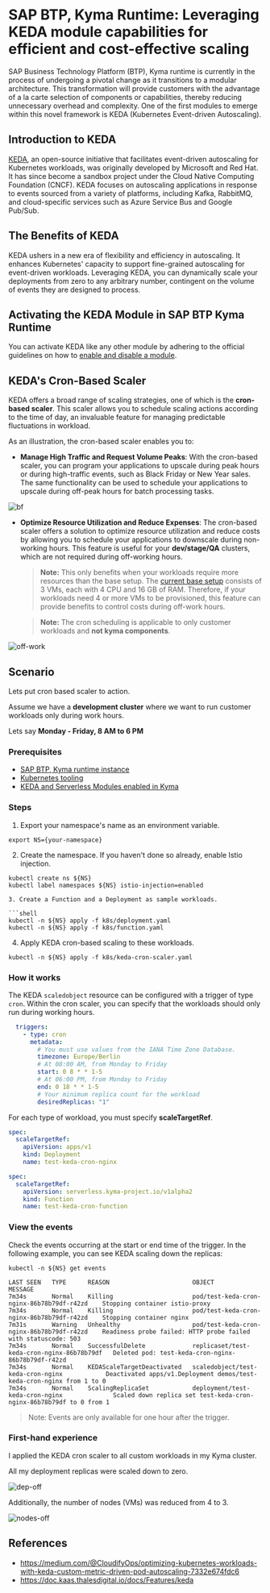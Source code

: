 # SAP BTP, Kyma Runtime: Leveraging KEDA module capabilities for efficient and cost-effective scaling

SAP Business Technology Platform (BTP), Kyma runtime is currently in the process of undergoing a pivotal change as it transitions to a modular architecture. This transformation will provide customers with the advantage of a la carte selection of components or capabilities, thereby reducing unnecessary overhead and complexity. One of the first modules to emerge within this novel framework is KEDA (Kubernetes Event-driven Autoscaling).

## Introduction to KEDA

[KEDA](https://keda.sh/), an open-source initiative that facilitates event-driven autoscaling for Kubernetes workloads, was originally developed by Microsoft and Red Hat. It has since become a sandbox project under the Cloud Native Computing Foundation (CNCF). KEDA focuses on autoscaling applications in response to events sourced from a variety of platforms, including Kafka, RabbitMQ, and cloud-specific services such as Azure Service Bus and Google Pub/Sub.

## The Benefits of KEDA

KEDA ushers in a new era of flexibility and efficiency in autoscaling. It enhances Kubernetes' capacity to support fine-grained autoscaling for event-driven workloads. Leveraging KEDA, you can dynamically scale your deployments from zero to any arbitrary number, contingent on the volume of events they are designed to process.

## Activating the KEDA Module in SAP BTP Kyma Runtime

You can activate KEDA like any other module by adhering to the official guidelines on how to [enable and disable a module](https://help.sap.com/docs/btp/sap-business-technology-platform/enable-and-disable-kyma-module).

## KEDA's Cron-Based Scaler

KEDA offers a broad range of scaling strategies, one of which is the **cron-based scaler**. This scaler allows you to schedule scaling actions according to the time of day, an invaluable feature for managing predictable fluctuations in workload.

As an illustration, the cron-based scaler enables you to:

- **Manage High Traffic and Request Volume Peaks**: With the cron-based scaler, you can program your applications to upscale during peak hours or during high-traffic events, such as Black Friday or New Year sales. The same functionality can be used to schedule your applications to upscale during off-peak hours for batch processing tasks.

![bf](assets/keda-scale-bf.png)

- **Optimize Resource Utilization and Reduce Expenses**: The cron-based scaler offers a solution to optimize resource utilization and reduce costs by allowing you to schedule your applications to downscale during non-working hours. This feature is useful for your **dev/stage/QA** clusters, which are not required during off-working hours.

  > **Note:** This only benefits when your workloads require more resources than the base setup. The [current base setup](https://kyma-project.github.io/price-calculator/) consists of 3 VMs, each with 4 CPU and 16 GB of RAM. Therefore, if your workloads need 4 or more VMs to be provisioned, this feature can provide benefits to control costs during off-work hours.

  > **Note:** The cron scheduling is applicable to only customer workloads and **not kyma components**.

![off-work](assets/keda-scale-off-work.png)

## Scenario

Lets put cron based scaler to action.

Assume we have a **development cluster** where we want to run customer workloads only during work hours.

Lets say **Monday - Friday, 8 AM to 6 PM**

### Prerequisites

- [SAP BTP, Kyma runtime instance](../prerequisites/#kyma)
- [Kubernetes tooling](../prerequisites/#kubernetes)
- [KEDA and Serverless Modules enabled in Kyma](https://help.sap.com/docs/btp/sap-business-technology-platform/enable-and-disable-kyma-module)

### Steps

1. Export your namespace's name as an environment variable.

```shell
export NS={your-namespace}
```

2. Create the namespace. If you haven't done so already, enable Istio injection.

```shell
kubectl create ns ${NS}
kubectl label namespaces ${NS} istio-injection=enabled

3. Create a Function and a Deployment as sample workloads.

```shell
kubectl -n ${NS} apply -f k8s/deployment.yaml
kubectl -n ${NS} apply -f k8s/function.yaml
```

4. Apply KEDA cron-based scaling to these workloads.

```shell
kubectl -n ${NS} apply -f k8s/keda-cron-scaler.yaml
```

### How it works

The KEDA `scaledobject` resource can be configured with a trigger of type `cron`. Within the cron scaler, you can specify that the workloads should only run during working hours.

```yaml
  triggers:
    - type: cron
      metadata:
        # You must use values from the IANA Time Zone Database.
        timezone: Europe/Berlin  
        # At 08:00 AM, from Monday to Friday
        start: 0 8 * * 1-5
        # At 06:00 PM, from Monday to Friday
        end: 0 18 * * 1-5
        # Your minimum replica count for the workload
        desiredReplicas: "1"
```

For each type of workload, you must specify **scaleTargetRef**.

```yaml
spec:
  scaleTargetRef:
    apiVersion: apps/v1
    kind: Deployment
    name: test-keda-cron-nginx
```

```yaml
spec:
  scaleTargetRef:
    apiVersion: serverless.kyma-project.io/v1alpha2
    kind: Function
    name: test-keda-cron-function
```

### View the events

Check the events occurring at the start or end time of the trigger. In the following example, you can see KEDA scaling down the replicas:

```shell
kubectl -n ${NS} get events
```

```shell
LAST SEEN   TYPE      REASON                       OBJECT                                       MESSAGE
7m34s       Normal    Killing                      pod/test-keda-cron-nginx-86b78b79df-r42zd    Stopping container istio-proxy
7m34s       Normal    Killing                      pod/test-keda-cron-nginx-86b78b79df-r42zd    Stopping container nginx
7m31s       Warning   Unhealthy                    pod/test-keda-cron-nginx-86b78b79df-r42zd    Readiness probe failed: HTTP probe failed with statuscode: 503
7m34s       Normal    SuccessfulDelete             replicaset/test-keda-cron-nginx-86b78b79df   Deleted pod: test-keda-cron-nginx-86b78b79df-r42zd
7m34s       Normal    KEDAScaleTargetDeactivated   scaledobject/test-keda-cron-nginx            Deactivated apps/v1.Deployment demos/test-keda-cron-nginx from 1 to 0
7m34s       Normal    ScalingReplicaSet            deployment/test-keda-cron-nginx              Scaled down replica set test-keda-cron-nginx-86b78b79df to 0 from 1
```

> Note: Events are only available for one hour after the trigger.

### First-hand experience

I applied the KEDA cron scaler to all custom workloads in my Kyma cluster.

All my deployment replicas were scaled down to zero.

![dep-off](assets/keda-off-hours.png)

Additionally, the number of nodes (VMs) was reduced from 4 to 3.

![nodes-off](assets/nodes-off-hours.png)

## References

- <https://medium.com/@CloudifyOps/optimizing-kubernetes-workloads-with-keda-custom-metric-driven-pod-autoscaling-7332e674fdc6>
- <https://doc.kaas.thalesdigital.io/docs/Features/keda>
